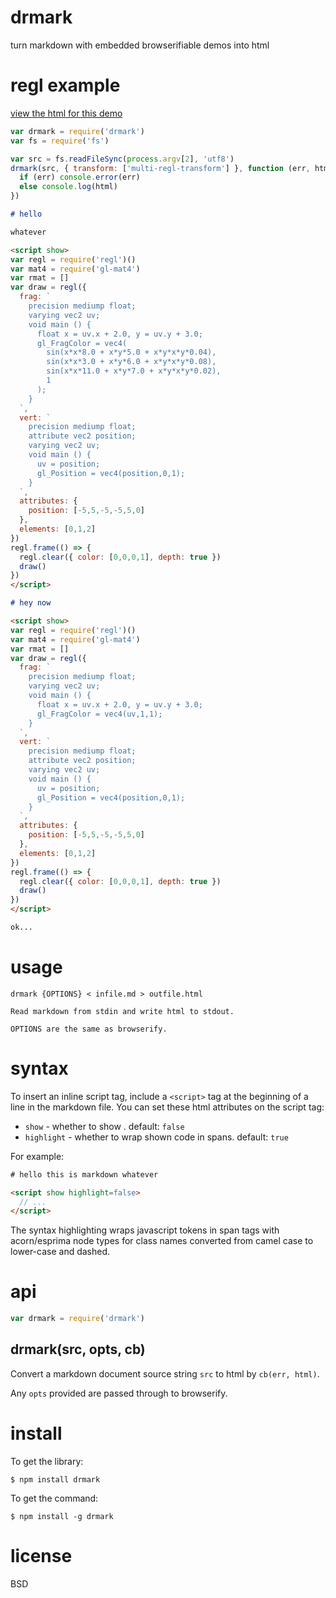 # drmark

turn markdown with embedded browserifiable demos into html

# regl example

[view the html for this demo](http://substack.neocities.org/drmark_demo.html)

``` js
var drmark = require('drmark')
var fs = require('fs')

var src = fs.readFileSync(process.argv[2], 'utf8')
drmark(src, { transform: ['multi-regl-transform'] }, function (err, html) {
  if (err) console.error(err)
  else console.log(html)
})
```

``` md
# hello

whatever

<script show>
var regl = require('regl')()
var mat4 = require('gl-mat4')
var rmat = []
var draw = regl({
  frag: `
    precision mediump float;
    varying vec2 uv;
    void main () {
      float x = uv.x + 2.0, y = uv.y + 3.0;
      gl_FragColor = vec4(
        sin(x*x*8.0 + x*y*5.0 + x*y*x*y*0.04),
        sin(x*x*3.0 + x*y*6.0 + x*y*x*y*0.08),
        sin(x*x*11.0 + x*y*7.0 + x*y*x*y*0.02),
        1
      );
    }
  `,
  vert: `
    precision mediump float;
    attribute vec2 position;
    varying vec2 uv;
    void main () {
      uv = position;
      gl_Position = vec4(position,0,1);
    }
  `,
  attributes: {
    position: [-5,5,-5,-5,5,0]
  },
  elements: [0,1,2]
})
regl.frame(() => {
  regl.clear({ color: [0,0,0,1], depth: true })
  draw()
})
</script>

# hey now

<script show>
var regl = require('regl')()
var mat4 = require('gl-mat4')
var rmat = []
var draw = regl({
  frag: `
    precision mediump float;
    varying vec2 uv;
    void main () {
      float x = uv.x + 2.0, y = uv.y + 3.0;
      gl_FragColor = vec4(uv,1,1);
    }
  `,
  vert: `
    precision mediump float;
    attribute vec2 position;
    varying vec2 uv;
    void main () {
      uv = position;
      gl_Position = vec4(position,0,1);
    }
  `,
  attributes: {
    position: [-5,5,-5,-5,5,0]
  },
  elements: [0,1,2]
})
regl.frame(() => {
  regl.clear({ color: [0,0,0,1], depth: true })
  draw()
})
</script>

ok...
```

# usage

```
drmark {OPTIONS} < infile.md > outfile.html

Read markdown from stdin and write html to stdout.

OPTIONS are the same as browserify.
```

# syntax

To insert an inline script tag, include a `<script>` tag at the beginning of a
line in the markdown file. You can set these html attributes on the script tag:

* `show` - whether to show . default: `false`
* `highlight` - whether to wrap shown code in spans. default: `true`

For example:

``` html
# hello this is markdown whatever

<script show highlight=false>
  // ...
</script>
```

The syntax highlighting wraps javascript tokens in span tags with acorn/esprima
node types for class names converted from camel case to lower-case and dashed.

# api

``` js
var drmark = require('drmark')
```

## drmark(src, opts, cb)

Convert a markdown document source string `src` to html by `cb(err, html)`.

Any `opts` provided are passed through to browserify.

# install

To get the library:

```
$ npm install drmark
```

To get the command:

```
$ npm install -g drmark
```

# license

BSD
